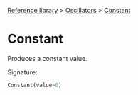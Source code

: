 [Reference library](../index.md) > [Oscillators](index.md) > [Constant](constant.md)

# Constant

Produces a constant value.

Signature:
```python
Constant(value=0)
```
